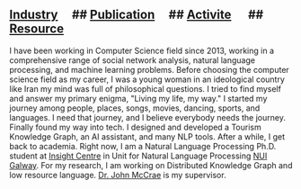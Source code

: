 
## [Industry](./another-page.html)&nbsp; &nbsp; &nbsp;## [Publication](./another-page.html)&nbsp; &nbsp; &nbsp;## [Activite](./another-page.html)&nbsp; &nbsp; &nbsp; ## [Resource](./another-page.html)



 
 I have been working in Computer Science field since 2013, working in a comprehensive range of social network analysis, natural language processing, and machine learning problems. Before choosing the computer science field as my career, I was a young woman in an ideological country like Iran my mind was full of philosophical questions. I tried to find myself and answer my primary enigma, "Living my life, my way." I started my journey among people, places, songs, movies, dancing, sports, and languages. I need that journey, and I believe everybody needs the journey. Finally found my way into tech. I designed and developed a Tourism Knowledge Graph, an AI assistant, and many NLP tools. After a while, I get back to academia. Right now, I am a Natural Language Processing Ph.D. student at [Insight Centre](https://www.insight-centre.org/) in Unit for Natural Language Processing [NUI Galway](https://www.nuigalway.ie/). For my research, I am working on Distributed Knowledge Graph and low resource language. [Dr. John McCrae](https://john.mccr.ae/) is my supervisor.

